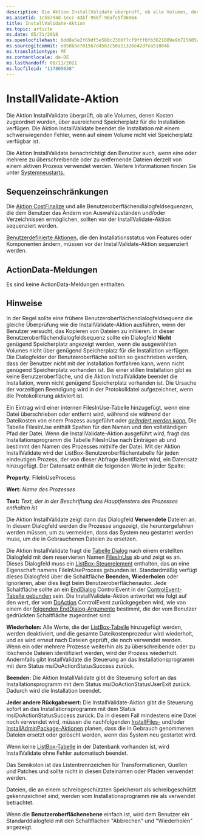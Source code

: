 ```yaml
---
description: Die Aktion InstallValidate überprüft, ob alle Volumes, denen Kosten zugeordnet wurden, über ausreichend Speicherplatz für die Installation verfügen. Die Aktion InstallValidate beendet die Installation mit einem schwerwiegenden Fehler, wenn auf einem Volume nicht viel Speicherplatz verfügbar ist.
ms.assetid: 1c55794d-1ecc-43bf-956f-96afc5f36964
title: InstallValidate-Aktion
ms.topic: article
ms.date: 05/31/2018
ms.openlocfilehash: 6dd8a5e2f69df5e588c2366f7cf9fff0fb3621889e9b725605a38acc14f39457
ms.sourcegitcommit: e858bbe701567d4583c50a11326e42d7ea51804b
ms.translationtype: MT
ms.contentlocale: de-DE
ms.lasthandoff: 08/11/2021
ms.locfileid: "117805638"
---
```

# <a name="installvalidate-action"></a>InstallValidate-Aktion

Die Aktion InstallValidate überprüft, [](v-gly.md) ob [](c-gly.md) alle Volumes, denen Kosten zugeordnet wurden, über ausreichend Speicherplatz für die Installation verfügen. Die Aktion InstallValidate beendet die Installation mit einem schwerwiegenden Fehler, wenn auf einem Volume nicht viel Speicherplatz verfügbar ist.

Die Aktion InstallValidate benachrichtigt den Benutzer auch, wenn eine oder mehrere zu überschreibende oder zu entfernende Dateien derzeit von einem aktiven Prozess verwendet werden. Weitere Informationen finden Sie unter [Systemneustarts.](system-reboots.md)

## <a name="sequence-restrictions"></a>Sequenzeinschränkungen

Die [Aktion CostFinalize](costfinalize-action.md) und alle Benutzeroberflächendialogfeldsequenzen, die dem Benutzer das Ändern von Auswahlzuständen und/oder Verzeichnissen ermöglichen, sollten vor der InstallValidate-Aktion sequenziert werden.

[Benutzerdefinierte Aktionen,](custom-actions.md) die den Installationsstatus von Features oder Komponenten ändern, müssen vor der InstallValidate-Aktion sequenziert werden.

## <a name="actiondata-messages"></a>ActionData-Meldungen

Es sind keine ActionData-Meldungen enthalten.

## <a name="remarks"></a>Hinweise

In der Regel sollte eine frühere Benutzeroberflächendialogfeldsequenz die gleiche Überprüfung wie die InstallValidate-Aktion ausführen, wenn der Benutzer versucht, das Kopieren von Dateien zu initiieren. In dieser Benutzeroberflächendialogfeldsequenz sollte ein Dialogfeld **Nicht** genügend Speicherplatz angezeigt werden, wenn die ausgewählten Volumes nicht über genügend Speicherplatz für die Installation verfügen. Die Dialogfelder der Benutzeroberfläche sollten so geschrieben werden, dass der Benutzer nicht mit der Installation fortfahren kann, wenn nicht genügend Speicherplatz vorhanden ist. Bei einer stillen Installation gibt es keine Benutzeroberfläche, und die Aktion InstallValidate beendet die Installation, wenn nicht genügend Speicherplatz vorhanden ist. Die Ursache der vorzeitigen Beendigung wird in der Protokolldatei aufgezeichnet, wenn die Protokollierung aktiviert ist.

Ein Eintrag wird einer internen FilesInUse-Tabelle hinzugefügt, wenn eine Datei überschrieben oder entfernt wird, während sie während der Dateikosten von einem Prozess ausgeführt oder [*geändert werden kann.*](c-gly.md) Die Tabelle FilesInUse enthält Spalten für den Namen und den vollständigen Pfad der Datei. Wenn die InstallValidate-Aktion ausgeführt wird, fragt das Installationsprogramm die Tabelle FilesInUse nach Einträgen ab und bestimmt den Namen des Prozesses mithilfe der Datei. Mit der Aktion InstallValidate [](listbox-table.md) wird der ListBox-Benutzeroberflächentabelle für jeden eindeutigen Prozess, der von dieser Abfrage identifiziert wird, ein Datensatz hinzugefügt. Der Datensatz enthält die folgenden Werte in jeder Spalte:

**Property**: FileInUseProcess

 

**Wert:** *Name des Prozesses*

 

**Text:** *Text, der in der Beschriftung des Hauptfensters des Prozesses enthalten ist*

Die Aktion InstallValidate zeigt dann das Dialogfeld **Verwendete** Dateien an. In diesem Dialogfeld werden die Prozesse angezeigt, die heruntergefahren werden müssen, um zu vermeiden, dass das System neu gestartet werden muss, um die in Gebrauchenen Dateien zu ersetzen.

Die Aktion InstallValidate fragt die [Tabelle Dialog](dialog-table.md) nach einem erstellten Dialogfeld mit dem reservierten Namen [FilesInUse](filesinuse-dialog.md) ab und zeigt es an. Dieses Dialogfeld muss ein [ListBox-Steuerelement](listbox-control.md) enthalten, das an eine Eigenschaft namens FileInUseProcess gebunden ist. Standardmäßig verfügt dieses Dialogfeld über die Schaltfläche  **Beenden,** **Wiederholen** oder Ignorieren, aber dies liegt beim Benutzeroberflächenautor. Jede Schaltfläche sollte an ein [EndDialog](enddialog-controlevent.md) ControlEvent in der [ControlEvent-Tabelle gebunden](controlevent-table.md) sein. Die InstallValidate-Aktion antwortet wie folgt auf den wert, der vom [DoAction](doaction-controlevent.md) ControlEvent zurückgegeben wird, wie von einem der [folgenden EndDialog-Argumente](enddialog-controlevent.md) bestimmt, die der vom Benutzer gedrückten Schaltfläche zugeordnet sind:

**Wiederholen:** Alle Werte, die der [ListBox-Tabelle](listbox-table.md) hinzugefügt [](c-gly.md) werden, werden deaktiviert, und die gesamte Dateikostenprozedur wird wiederholt, und es wird erneut nach Dateien geprüft, die noch verwendet werden. Wenn ein oder mehrere Prozesse weiterhin als zu überschreibende oder zu löschende Dateien identifiziert werden, wird der Prozess wiederholt. Andernfalls gibt InstallValidate die Steuerung an das Installationsprogramm mit dem Status msiDoActionStatusSuccess zurück.

**Beenden:** Die Aktion InstallValidate gibt die Steuerung sofort an das Installationsprogramm mit dem Status msiDoActionStatusUserExit zurück. Dadurch wird die Installation beendet.

**Jeder andere Rückgabewert:** Die InstallValidate-Aktion gibt die Steuerung sofort an das Installationsprogramm mit dem Status msiDoActionStatusSuccess zurück. Da in diesem Fall mindestens eine Datei noch verwendet wird, müssen die nachfolgenden [InstallFiles-](installfiles-action.md) und/oder [InstallAdminPackage-Aktionen](installadminpackage-action.md) planen, dass die in Gebrauch genommenen Dateien ersetzt oder gelöscht werden, wenn das System neu gestartet wird.

Wenn keine [ListBox-Tabelle](listbox-table.md) in der Datenbank vorhanden ist, wird InstallValidate ohne Fehler automatisch beendet.

Das Semikolon ist das Listentrennzeichen für Transformationen, Quellen und Patches und sollte nicht in diesen Dateinamen oder Pfaden verwendet werden.

Dateien, die an einem schreibgeschützten Speicherort als schreibgeschützt gekennzeichnet sind, werden vom Installationsprogramm nie als verwendet betrachtet.

Wenn die **Benutzeroberflächenebene**  einfach ist, wird dem Benutzer ein Standarddialogfeld mit den Schaltflächen "Abbrechen" und "Wiederholen" angezeigt. 

 

 



